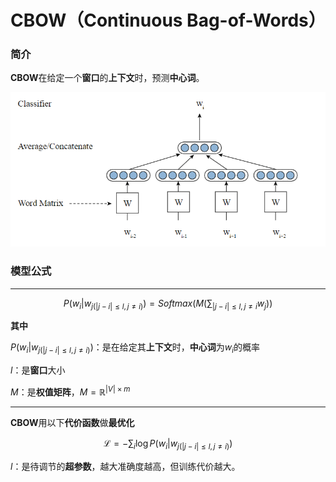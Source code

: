 # CBOW（Continuous Bag-of-Words）

### 简介

**CBOW**在给定一个**窗口**的**上下文**时，预测**中心词**。



![](.\CBOW.png)



### 模型公式

***

$$P(w_i|w_{j(|j-i|\le l,j\neq i)})=Softmax(M(\sum_{|j-i|\le l,j\neq i}w_j))$$

**其中**

$P(w_i|w_{j(|j-i|\le l,j\neq i)})$：是在给定其**上下文**时，**中心词**为$w_i$的概率

$l$：是**窗口**大小

$M$：是**权值矩阵**，$M=\mathbb{R}^{|V|\times m}$

***

**CBOW**用以下**代价函数**做**最优化**

$$\mathscr{L}=-\sum_{i}\log P(w_i|w_{j(|j-i|\le l,j\neq i)})$$

$l$：是待调节的**超参数**，越大准确度越高，但训练代价越大。